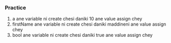 ### Practice

1. a ane variable ni create chesi daniki 10 ane value assign chey
2. firstName ane variable ni create chesi daniki maddineni ane value assign chey
3. bool ane variable ni create chesi daniki true ane value assign chey
